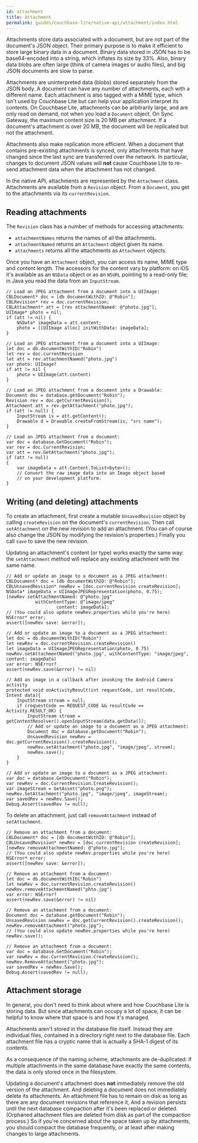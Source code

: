 ```yaml
---
id: attachment
title: Attachment
permalink: guides/couchbase-lite/native-api/attachment/index.html
---
```


Attachments store data associated with a document, but are not part of the document's JSON object. Their primary purpose is to make it efficient to store large binary data in a document. Binary data stored in JSON has to be base64-encoded into a string, which inflates its size by 33%. Also, binary data blobs are often large (think of camera images or audio files), and big JSON documents are slow to parse.

Attachments are uninterpreted data (blobs) stored separately from the JSON body. A document can have any number of attachments, each with a different name. Each attachment is also tagged with a MIME type, which isn't used by Couchbase Lite but can help your application interpret its contents. On Couchbase Lite, attachments can be arbitrarily large, and are only read on demand, not when you load a `Document` object. On Sync Gateway, the maximum content size is 20 MB per attachment. If a document's attachment is over 20 MB, the document will be replicated but not the attachment.

Attachments also make replication more efficient. When a document that contains pre-existing attachments is synced, only attachments that have changed since the last sync are transferred over the network. In particular, changes to document JSON values will **not** cause Couchbase Lite to re-send attachment data when the 
attachment has not changed.

In the native API, attachments are represented by the `Attachment` class. Attachments are available from a `Revision` object. From a `Document`, you get to the attachments via its `currentRevision`.

## Reading attachments

The `Revision` class has a number of methods for accessing attachments:

- `attachmentNames` returns the names of all the attachments.
- `attachmentNamed` returns an `Attachment` object given its name.
- `attachments` returns all the attachments as `Attachment` objects.

Once you have an `Attachment` object, you can access its name, MIME type and content length. The accessors for the content vary by platform: on iOS it's available as an `NSData` object or as an `NSURL` pointing to a read-only file; in Java you read the data from an `InputStream`.

<div class="tabs"></div>

```objective-c+
// Load an JPEG attachment from a document into a UIImage:
CBLDocument* doc = [db documentWithID: @"Robin"];
CBLRevision* rev = doc.currentRevision;
CBLAttachment* att = [rev attachmentNamed: @"photo.jpg"];
UIImage* photo = nil;
if (att != nil) {
    NSData* imageData = att.content;
    photo = [[UIImage alloc] initWithData: imageData];
}
```

```swift+
// Load an JPEG attachment from a document into a UIImage:
let doc = db.documentWithID("Robin")
let rev = doc.currentRevision
let att = rev.attachmentNamed("photo.jpg")
var photo: UIImage?
if att != nil {
    photo = UIImage(att.content)
}
```

```java+android+
// Load an JPEG attachment from a document into a Drawable:
Document doc = database.getDocument("Robin");
Revision rev = doc.getCurrentRevision();
Attachment att = rev.getAttachment("photo.jpg");
if (att != null) {
    InputStream is = att.getContent();
    Drawable d = Drawable.createFromStream(is, "src name");
}
```

```c+
// Load an JPEG attachment from a document:
var doc = database.GetDocument("Robin");
var rev = doc.CurrentRevision;
var att = rev.GetAttachment("photo.jpg");
if (att != null)
{
    var imageData = att.Content.ToList<byte>();
    // Convert the raw image data into an Image object based
    // on your development platform.
}
```

## Writing (and deleting) attachments

To create an attachment, first create a mutable `UnsavedRevision` object by calling `createRevision` on the document's `currentRevision`. Then call `setAttachment` on the new revision to add an attachment. (You can of course also change the JSON by modifying the revision's properties.) Finally you call `save` to save the new revision.

Updating an attachment's content (or type) works exactly the same way: the `setAttachment` method will replace any existing attachment with the same name.

<div class="tabs"></div>

```objective-c+
// Add or update an image to a document as a JPEG attachment:
CBLDocument* doc = [db documentWithID: @"Robin"];
CBLUnsavedRevision* newRev = [doc.currentRevision createRevision];
NSData* imageData = UIImageJPEGRepresentation(photo, 0.75);
[newRev setAttachmentNamed: @"photo.jpg"
           withContentType: @"image/jpeg"
                   content: imageData];
// (You could also update newRev.properties while you're here)
NSError* error;
assert([newRev save: &error]);
```

```swift+
// Add or update an image to a document as a JPEG attachment:
let doc = db.documentWithID("Robin")
let newRev = doc.currentRevision.createRevision()
let imageData = UIImageJPEGRepresentation(photo, 0.75)
newRev.setAttachmentNamed("photo.jpg", withContentType: "image/jpeg", content: imageData)
var error: NSError?
assert(newRev.save(&error) != nil)
```

```java+android+
// Add an image in a callback after invoking the Android Camera activity
protected void onActivityResult(int requestCode, int resultCode, Intent data){
    InputStream stream = null;
    if (requestCode == REQUEST_CODE && resultCode == Activity.RESULT_OK) {
        InputStream stream = getContentResolver().openInputStream(data.getData());
        // Add or update an image to a document as a JPEG attachment:
        Document doc = database.getDocument("Robin");
        UnsavedRevision newRev = doc.getCurrentRevision().createRevision();
        newRev.setAttachment("photo.jpg", "image/jpeg", stream);
        newRev.save();
    }
}
```

```c+
// Add or update an image to a document as a JPEG attachment:
var doc = database.GetDocument("Robin");
var newRev = doc.CurrentRevision.CreateRevision();
var imageStream = GetAsset("photo.png");
newRev.SetAttachment("photo.jpg", "image/jpeg", imageStream);
var savedRev = newRev.Save();
Debug.Assert(savedRev != null);
```

To delete an attachment, just call `removeAttachment` instead of `setAttachment`.

<div class="tabs"></div>

```objective-c+
// Remove an attachment from a document:
CBLDocument* doc = [db documentWithID: @"Robin"];
CBLUnsavedRevision* newRev = [doc.currentRevision createRevision];
[newRev removeAttachmentNamed: @"photo.jpg"];
// (You could also update newRev.properties while you're here)
NSError* error;
assert([newRev save: &error]);
```

```swift+
// Remove an attachment from a document:
let doc = db.documentWithID("Robin")
let newRev = doc.currentRevision.createRevision()
newRev.removeAttachmentNamed("phto.jpg")
var error: NSError?
assert(newRev.save(&error) != nil)
```

```java+android+
// Remove an attachment from a document:
Document doc = database.getDocument("Robin");
UnsavedRevision newRev = doc.getCurrentRevision().createRevision();
newRev.removeAttachment("photo.jpg");
// (You could also update newRev.properties while you're here)
newRev.save();
```

```c+
// Remove an attachment from a document:
var doc = database.GetDocument("Robin");
var newRev = doc.CurrentRevision.CreateRevision();
newRev.RemoveAttachment("photo.jpg");
var savedRev = newRev.Save();
Debug.Assert(savedRev != null);
```

## Attachment storage

In general, you don't need to think about where and how Couchbase Lite is storing data. But since attachments can occupy a lot of space, it can be helpful to know where that space is and how it's managed.

Attachments aren't stored in the database file itself. Instead they are individual files, contained in a directory right next to the database file. Each attachment file has a cryptic name that is actually a SHA-1 digest of its contents.

As a consequence of the naming scheme, attachments are de-duplicated: if multiple attachments in the same database have exactly the same contents, the data is only stored once in the filesystem.

Updating a document's attachment does **not** immediately remove the old version of the attachment. And deleting a document does not immediately delete its attachments. An attachment file has to remain on disk as long as there are any document revisions that reference it, And a revision persists until the next database compaction after it's been replaced or deleted. (Orphaned attachment files are deleted from disk as part of the compaction process.) So if you're concerned about the space taken up by attachments, you should compact the database frequently, or at least after making changes to large attachments.